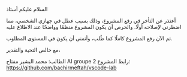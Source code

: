 
السلام عليكم أستاذ

أعتذر عن التأخر في رفع المشروع، وذلك بسبب عطل  في جهازي الشخصي، مما اضطرني لإصلاحه أولًا. والحرص أن يكون المشروع منظمًا وواضحًا عند الاطلاع عليه 

تم الآن رفع المشروع كاملًا كما طُلب، وأتمنى أن يكون في المستوى المطلوب.

مع خالص التحية والتقدير،

 الطالب:  محمد البشير مفتاح  AI groupe 2 
رابط المشروع: https://github.com/bachirmeftah/vscode-lab
